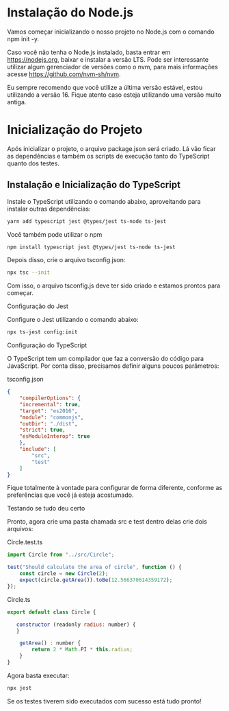 # Instalação do Node.js

Vamos começar inicializando o nosso projeto no Node.js com o comando npm init -y.

Caso você não tenha o Node.js instalado, basta entrar em https://nodejs.org, baixar e instalar a versão LTS. Pode ser interessante utilizar algum gerenciador de versões como o nvm, para mais informações acesse https://github.com/nvm-sh/nvm.

Eu sempre recomendo que você utilize a última versão estável, estou utilizando a versão 16. Fique atento caso esteja utilizando uma versão muito antiga.


# Inicialização do Projeto

Após inicializar o projeto, o arquivo package.json será criado. Lá vão ficar as dependências e também os scripts de execução tanto do TypeScript quanto dos testes.


## Instalação e Inicialização do TypeScript

Instale o TypeScript utilizando o comando abaixo, aproveitando para instalar outras dependências:


```bash
yarn add typescript jest @types/jest ts-node ts-jest
```

Você também pode utilizar o npm

```bash
npm install typescript jest @types/jest ts-node ts-jest
```


Depois disso, crie o arquivo tsconfig.json:

```bash
npx tsc --init
```

Com isso, o arquivo tsconfig.js deve ter sido criado e estamos prontos para começar.


Configuração do Jest

Configure o Jest utilizando o comando abaixo:

```bash
npx ts-jest config:init
```


Configuração do TypeScript

O TypeScript tem um compilador que faz a conversão do código para JavaScript. Por conta disso, precisamos definir alguns poucos parâmetros:

tsconfig.json

```json
{
    "compilerOptions": {
    "incremental": true,
    "target": "es2016",
    "module": "commonjs",
    "outDir": "./dist",
    "strict": true,
    "esModuleInterop": true
    },
    "include": [
        "src",
        "test"
    ]
}
```

Fique totalmente à vontade para configurar de forma diferente, conforme as preferências que você já esteja acostumado.


Testando se tudo deu certo

Pronto, agora crie uma pasta chamada src e test dentro delas crie dois arquivos:

Circle.test.ts

```js
import Circle from "../src/Circle";

test("Should calculate the area of circle", function () {
    const circle = new Circle(2);
    expect(circle.getArea()).toBe(12.566370614359172);
});
```

Circle.ts

```js
export default class Circle {

   constructor (readonly radius: number) {
   }

    getArea() : number {
        return 2 * Math.PI * this.radius;
    }
}
``` 
Agora basta executar:

```bash
npx jest
```

Se os testes tiverem sido executados com sucesso está tudo pronto!
